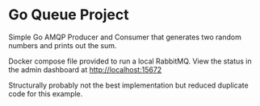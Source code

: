 # Go Queue Project

Simple Go AMQP Producer and Consumer that generates two random numbers and 
prints out the sum.

Docker compose file provided to run a local RabbitMQ. View the status in the 
admin dashboard at [http://localhost:15672](http://localhost:15672)

Structurally probably not the best implementation but reduced duplicate code for this example.
